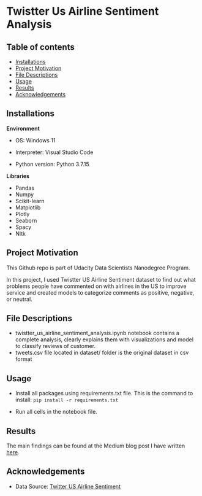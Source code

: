 # **Twistter Us Airline Sentiment Analysis**


## **Table of contents**

- [Installations](#installations)
- [Project Motivation](#project-motivations)
- [File Descriptions](#file-descriptions)
- [Usage](#usage)
- [Results](#results)
- [Acknowledgements](#acknowledgements)


## **Installations**

**Environment**
- OS: Windows 11

- Interpreter: Visual Studio Code

- Python version: Python 3.7.15

**Libraries**
- Pandas
- Numpy
- Scikit-learn
- Matplotlib
- Plotly
- Seaborn
- Spacy
- Nltk



## **Project Motivation**
This Github repo is part of Udacity Data Scientists Nanodegree Program.

In this project, I used Twistter US Airline Sentiment dataset to find out what problems people have commented on with airlines in the US to improve service and created models to categorize comments as positive, negative, or neutral.


## **File Descriptions**

- twistter_us_airline_sentiment_analysis.ipynb notebook contains a complete analysis, clearly explains them with visualizations and model to classify reviews of customer.
- tweets.csv file located in dataset/ folder is the original dataset in csv format


## **Usage**

- Install all packages using requirements.txt file. This is the command to install: `pip install -r requirements.txt`

- Run all cells in the notebook file.


## **Results**

The main findings can be found at the Medium blog post I have written [here](https://medium.com/@huynguyenanh24/twistter-us-airline-sentiment-analysis-b4bed7a04d10).


## **Acknowledgements**

- Data Source: [Twitter US Airline Sentiment](https://www.kaggle.com/datasets/crowdflower/twitter-airline-sentiment)
